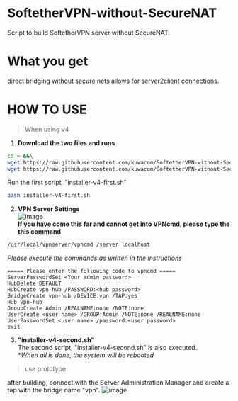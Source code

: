 # SoftetherVPN-without-SecureNAT
Script to build SoftetherVPN server without SecureNAT.

# What you get
direct bridging without secure nets allows for server2client connections.

# HOW TO USE 
> When using v4
  1. **Download the two files and runs**<br>
  ```bash
  cd ~ &&\
  wget https://raw.githubusercontent.com/kuwacom/SoftetherVPN-without-SecureNAT/main/installer-v4-first.sh &&\
  wget https://raw.githubusercontent.com/kuwacom/SoftetherVPN-without-SecureNAT/main/installer-v4-second.sh
  ```
  Run the first script, "installer-v4-first.sh"
  ```bash
  bash installer-v4-first.sh
  ```
  2. **VPN Server Settings**<br>
  ![image](https://user-images.githubusercontent.com/83022348/170528332-52ce9585-2a61-4424-9b29-80931ce1038b.png)<br>
  **If you have come this far and cannot get into VPNcmd, please type the this command**
  ```bash
  /usr/local/vpnserver/vpncmd /server localhost
  ```
  *Please execute the commands as written in the instructions*<br>
  ```
  ===== Please enter the following code to vpncmd =====
  ServerPasswordSet <Your admin password>
  HubDelete DEFAULT
  HubCreate vpn-hub /PASSWORD:<hub password>
  BridgeCreate vpn-hub /DEVICE:vpn /TAP:yes
  Hub vpn-hub
  GroupCreate Admin /REALNAME:none /NOTE:none
  UserCreate <user name> /GROUP:Admin /NOTE:none /REALNAME:none
  UserPasswordSet <user name> /password:<user password>
  exit
  ```
  3. **"installer-v4-second.sh"**<br>
  The second script, "installer-v4-second.sh" is also executed.<br>
  **When all is done, the system will be rebooted*<br>

> use prototype

after building, connect with the Server Administration Manager and create a tap with the bridge name "vpn".
![image](https://user-images.githubusercontent.com/83022348/170460804-25d9f3c9-b711-493f-8391-a2a8aa4a305d.png)
